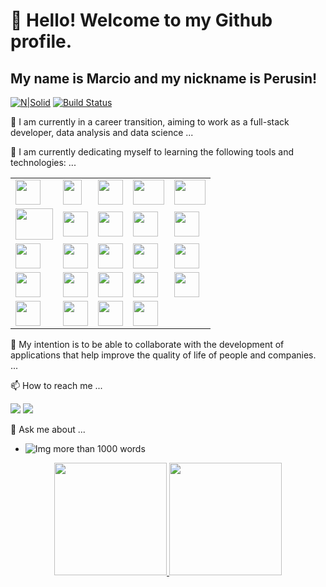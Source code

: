 
# <div>👋 Hello! Welcome to my Github profile.</div>

## <div>My name is Marcio and my nickname is Perusin!</div>
<!-- **P3RUSIN/MARCIO PEROZIN** is a ✨ _special_ ✨ repository GitHub profile.-->

[![N|Solid](https://cldup.com/dTxpPi9lDf.thumb.png)](https://nodesource.com/products/nsolid) 
[![Build Status](https://travis-ci.org/joemccann/dillinger.svg?branch=master)](https://travis-ci.org/joemccann/dillinger)

<p>🔭 I am currently in a career transition, aiming to work as a full-stack developer, data analysis and data science ...</p>
<p>🌱 I am currently dedicating myself to learning the following tools and technologies: ...</p>

<div align="center"> 
    <table>
        <tr>
            <td><img src="https://cdn.jsdelivr.net/gh/devicons/devicon@latest/icons/html5/html5-original-wordmark.svg" height="40" width="40" /></td>   
            <td><img src="https://cdn.jsdelivr.net/gh/devicons/devicon@latest/icons/javascript/javascript-plain.svg" height="40" width="30" /></td>  
            <td><img src="https://cdn.jsdelivr.net/gh/devicons/devicon@latest/icons/css3/css3-original-wordmark.svg" height="40" width="40" /></td>
            <td><img src="https://cdn.jsdelivr.net/gh/devicons/devicon@latest/icons/anaconda/anaconda-original-wordmark.svg" height="40" width="50" /></td>    
            <td><img src="https://cdn.jsdelivr.net/gh/devicons/devicon@latest/icons/azure/azure-plain-wordmark.svg" height="40" width="50" /></td>
        </tr>
            <td><img src="https://cdn.jsdelivr.net/gh/devicons/devicon@latest/icons/hadoop/hadoop-original-wordmark.svg" height="50" width="60" /></td>
            <td><img src="https://cdn.jsdelivr.net/gh/devicons/devicon@latest/icons/jquery/jquery-original-wordmark.svg" height="40" width="40" /></td>  
            <td><img src="https://cdn.jsdelivr.net/gh/devicons/devicon@latest/icons/matplotlib/matplotlib-original-wordmark.svg" height="40" width="40" /></td>  
            <td><img src="https://cdn.jsdelivr.net/gh/devicons/devicon@latest/icons/mongodb/mongodb-original-wordmark.svg" height="40" width="40" /></td>  
            <td><img src="https://cdn.jsdelivr.net/gh/devicons/devicon@latest/icons/numpy/numpy-original-wordmark.svg" height="40" width="40" /></td> 
        <tr>
            <td><img src="https://cdn.jsdelivr.net/gh/devicons/devicon@latest/icons/pandas/pandas-original-wordmark.svg" height="40" width="40" /></td>  
            <td><img src="https://cdn.jsdelivr.net/gh/devicons/devicon@latest/icons/python/python-original-wordmark.svg" height="40" width="40" /> </td> 
            <td><img src="https://cdn.jsdelivr.net/gh/devicons/devicon@latest/icons/pytorch/pytorch-original-wordmark.svg" height="40" width="40" /></td>  
            <td><img src="https://cdn.jsdelivr.net/gh/devicons/devicon@latest/icons/pycharm/pycharm-original.svg" height="40" width="40" /></td>  
            <td><img src="https://cdn.jsdelivr.net/gh/devicons/devicon@latest/icons/pytorch/pytorch-original-wordmark.svg" height="40" width="40" /></td>
        </tr>
            <td><img src="https://cdn.jsdelivr.net/gh/devicons/devicon@latest/icons/r/r-plain.svg" height="40" width="40" /></td>  
            <td><img src="https://cdn.jsdelivr.net/gh/devicons/devicon@latest/icons/scikitlearn/scikitlearn-original.svg" height="40" width="40" /></td>  
            <td><img src="https://cdn.jsdelivr.net/gh/devicons/devicon@latest/icons/spack/spack-original.svg" height="40" width="40" /></td>  
            <td><img src="https://cdn.jsdelivr.net/gh/devicons/devicon@latest/icons/sqlite/sqlite-original-wordmark.svg" height="40" width="40" /></td>
            <td><img src="https://cdn.jsdelivr.net/gh/devicons/devicon@latest/icons/sqldeveloper/sqldeveloper-original.svg" height="40" width="40" /></td>
        <tr>
            <td><img src="https://cdn.jsdelivr.net/gh/devicons/devicon@latest/icons/stackoverflow/stackoverflow-original-wordmark.svg" height="40" width="40" /></td>
            <td><img src="https://cdn.jsdelivr.net/gh/devicons/devicon@latest/icons/tensorflow/tensorflow-original.svg" height="40" width="40" /></td>
            <td><img src="https://cdn.jsdelivr.net/gh/devicons/devicon@latest/icons/java/java-original-wordmark.svg" height="40" width="40" /></td>  
            <td><img src="https://cdn.jsdelivr.net/gh/devicons/devicon@latest/icons/mysql/mysql-original-wordmark.svg" height="40" width="40" /></td>
        </tr>
    </table>    
</div>
           
<p>👯 My intention is to be able to collaborate with the development of applications that help improve the quality of life of people and companies. ...</p>
<p>📫 How to reach me ...</p>

<div>
    <a href = "mailto:marcioperozin@gmail.com/"><img loading="lazy" src="https://img.shields.io/badge/Gmail-D14836?style=for-the-badge&logo=gmail&logoColor=white" target="_blank"></a>        <a href="https://www.linkedin.com/in/marcio-perozin-58162334/" target="_blank"><img loading="lazy" src="https://img.shields.io/badge/-LinkedIn-%230077B5?style=for-the-badge&logo=linkedin&logoColor=white" target="_blank"></a>
 </div>
  
<p>💬 Ask me about ...</p>


- ![Img more than 1000 words](https://github.com/Perozin/P3RUSINMARCIO/assets/47696277/1ebae380-6e3c-4244-a6f7-81c21bc1e5c2) 


<div align="center"><a href="https://github.com/Perozin">
            <img loading="lazy" height="180em" src="https://github-readme-stats.vercel.app/api/top-langs/?username=Perozin&layout=compact&langs_count=7&theme=dracula"/>
            <img loading="lazy" height="180em" src="https://github-readme-stats.vercel.app/api?username=Perozin&show_icons=true&theme=dracula&include_all_commits=true&count_private=true"/>
</div>







  

          


  
 
